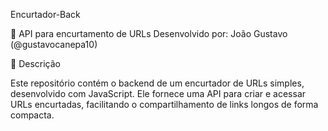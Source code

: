 Encurtador-Back

🔗 API para encurtamento de URLs
Desenvolvido por: João Gustavo (@gustavocanepa10)

📌 Descrição

Este repositório contém o backend de um encurtador de URLs simples, desenvolvido com JavaScript. Ele fornece uma API para criar e acessar URLs encurtadas, facilitando o compartilhamento de links longos de forma compacta.
